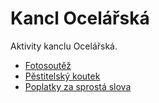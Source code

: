 # Kancl Ocelářská

Aktivity kanclu Ocelářská.

* [Fotosoutěž](docs/foto.md)
* [Pěstitelský koutek](docs/micurin.md)
* [Poplatky za sprostá slova](docs/bad_words.md)
